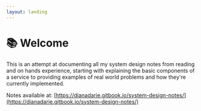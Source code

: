 ```yaml
---
layout: landing
---
```


# 📚 Welcome

This is an attempt at documenting all my system design notes from reading and on hands experience, starting with explaining the basic components of a service to providing examples of real world problems and how they're currently implemented.&#x20;

Notes available at: [https://dianadarie.gitbook.io/system-design-notes/](https://dianadarie.gitbook.io/system-design-notes/)

